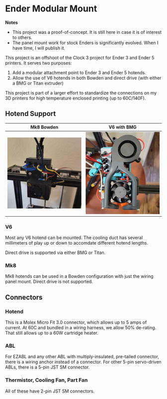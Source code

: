# Ender Modular Mount

**Notes**

- This project was a proof-of-concept. It is still here in case it is of interest to others.
- The panel mount work for stock Enders is significantly evolved. When I have time, I will publish it.

This project is an offshoot of the Clock 3 project for Ender 3 and Ender 5 printers. It serves two purposes:

1. Add a modular attachment point to Ender 3 and Ender 5 hotends.
2. Allow the use of V6 hotends in both Bowden and direct drive (with either a BMG or Titan extruder)

This project is part of a larger effort to standardize the connections on my 3D printers for high temperature enclosed printing (up to 60C/140F).

## Hotend Support

| Mk8 Bowden | V6 with BMG |
|------------|-------------|
| [![stock with wiring panel](/Photos/Mk8_Bowden.jpg)](/Photos/Mk8_Bowden.jpg) | [![V6 with BMG extruder](/Photos/V6_direct_drive.jpg)](/Photos/V6_direct_drive.jpg) |

### V6

Most any V6 hotend can be mounted. The cooling duct has several millimeters of play up or down to accomdate different hotend lengths.

Direct drive is supported via either BMG or Titan.

### Mk8

Mk8 hotends can be used in a Bowden configuration with just the wiring panel mount. Direct drive is not supported.

## Connectors

### Hotend

This is a Molex Micro Fit 3.0 connector, which allows up to 5 amps of current. At 60C and bundled in a wiring harness, we allow 50% de-rating. That still allows up to a 60W cartridge heater.

### ABL

For EZABL and any other ABL with multiply-insulated, pre-tailed connector, there is a wiring anchor instead of a connector. For other 5-pin servo-driven ABLs, there is a 5-pin JST SM connector.

### Thermistor, Cooling Fan, Part Fan

All of these have 2-pin JST SM connectors.

